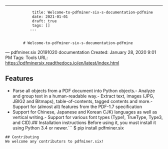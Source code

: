---
                title: Welcome-to-pdfminer-six-s-documentation-pdfmine
                date: 2021-01-01    
                draft: true
                tags: []
               ---


            # Welcome-to-pdfminer-six-s-documentation-pdfmine

— pdfminer.six 20191020 documentation
Created: January 28, 2020 9:01 PM
Tags: Tools
URL: https://pdfminersix.readthedocs.io/en/latest/index.html
## Features
- Parse all objects from a PDF document into Python objects.- Analyze and group text in a human-readable way.- Extract text, images (JPG, JBIG2 and Bitmaps), table-of-contents, tagged contents and more.- Support for (almost all) features from the PDF-1.7 specification
- Support for Chinese, Japanese and Korean CJK) languages as well as vertical writing.- Support for various font types (Type1, TrueType, Type3, and CID).## Installation instructions
Before using it, you must install it using Python 3.4 or newer.```
$ pip install pdfminer.six
```
## Contributing
We welcome any contributors to pdfminer.six!